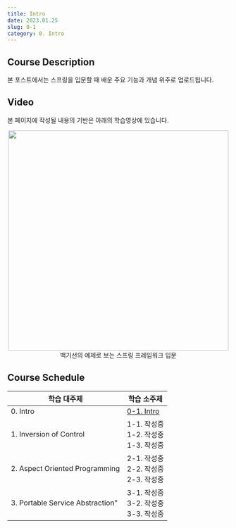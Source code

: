 ```yaml
---
title: Intro
date: 2023.01.25
slug: 0-1
category: 0. Intro
---
```


## Course Description
본 포스트에서는 스프링을 입문할 때 배운 주요 기능과 개념 위주로 업로드됩니다.
## Video
본 페이지에 작성될 내용의 기반은 아래의 학습영상에 있습니다.
<div style="text-align: center;">
<img src="/spring-enter/0-1/01.png"  width="500">
백기선의 예제로 보는 스프링 프레임워크 입문
</div>

## Course Schedule
<table> 
<thead> 
<tr> 
<th>학습 대주제</th>  
<th>학습 소주제</th>  
</tr>  
</thead> 
<tbody>  
<tr> 
<td>0. Intro</td> 
<td> 
<a href="https://xio1016.site/study/spring-enter/0-1">0-1. Intro</a><br> 
</td> 
</tr> 
<tr> 
<td>1. Inversion of Control</td> 
<td> 
1-1. 작성중<br> 
1-2. 작성중<br>
1-3. 작성중
</td> 
</tr> 
<tr> 
<td>2.  Aspect Oriented Programming</td> 
<td> 
2-1. 작성중<br> 
2-2. 작성중<br>
2-3. 작성중
</td> 
</tr>  
<tr>  
<td>3. Portable Service Abstraction"</td> 
<td> 
3-1. 작성중<br> 
3-2. 작성중<br>
3-3. 작성중
</td>
</tr>  
</tbody> 
</table>

